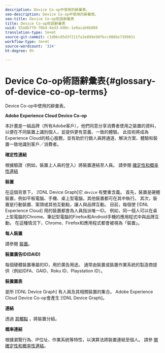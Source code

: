 ```yaml
---
description: Device Co-op中使用的辭彙表。
seo-description: Device Co-op中使用的辭彙表。
seo-title: Device Co-op術語辭彙表
title: Device Co-op術語辭彙表
uuid: 55a8b7f0-78bd-4ed3-b90c-1e9acab6b866
translation-type: tm+mt
source-git-commit: c1d0bc05d3f211fa3e899e98fbcc908be7399031
workflow-type: tm+mt
source-wordcount: '324'
ht-degree: 0%

---
```



# Device Co-op術語辭彙表{#glossary-of-device-co-op-terms}

Device Co-op中使用的辭彙表。

**Adobe Experience Cloud Device Co-op**

本計畫是一組品牌（所有Adobe客戶），他們同意分享消費者使用之裝置的資料，以便在不同裝置上識別個人，並提供更有意義、一致的體驗。 此技術將成為Experience Cloud的核心服務，並有助於行銷人員跨通道、解決方案、體驗和裝置一致地識別客戶／消費者。

**確定性連結**

根據驗證（例如，裝置上人員的登入）將裝置連結至人員。 請參閱 [確定性和概率性連結](processes/links.md#concept-58bb7ab25f904f5f98d645e35205c931)

**裝置**

在這個背景下， [!DNL Device Graph]它 *`device`* 有雙重含義。 首先，裝置是硬體裝置，例如平板電腦、手機、桌上型電腦，其他裝置都可在其中執行。 其次，裝置是行動裝置、案頭或其他互動點，讓人與品牌互動。 目前，每個使 [!DNL Experience Cloud] 用的裝置都會為人員指派唯一ID。 例如，同一個人可以在桌上型電腦的Chrome、筆記型電腦的Firefox和Android手機的應用程式中與品牌互動。 在這種情況下，Chrome、Firefox和應用程式都會被視為「裝置」。

**每人裝置**

請參閱 [裝置](glossary.md#glossentry-5690d9a245634214b91890156e216950)。

**裝置廣告ID(DAID)**

每個硬體裝置專屬的ID，用於廣告用途。 通常由裝置或裝置作業系統的製造商提供（例如IDFA、GAID、Roku ID、Playstation ID）。

**裝置圖表**

是所 [!DNL Device Graph] 有人員及其相關裝置的集合。 Adobe Experience Cloud Device Co-op會產生 [!DNL Device Graph]。

**連結**

透過 [其觸點](glossary.md#glossentry-5690d9a245634214b91890156e216950) ，將裝置分組。

**概率連結**

根據瀏覽行為、IP位址、作業系統等特性，以演算法將裝置連結至個人。 請參 [閱確定性和概率性連結](processes/links.md#concept-58bb7ab25f904f5f98d645e35205c931)。
